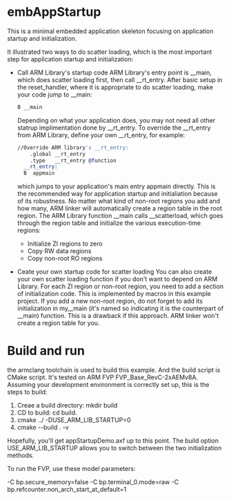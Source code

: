 # embAppStartup
This is a minimal embedded application skeleton focusing on application startup and initialization.

It illustrated two ways to do scatter loading, which is the most important step for application startup and initialization:
* Call ARM Library's startup code
  ARM Library's entry point is __main, which does scatter loading first, then call __rt_entry. After basic setup in the reset_handler, where it is appropriate to do scatter loading, make your code jump to __main:
  ```asm
  B __main
  ```
  Depending on what your application does, you may not need all other statrup implimentation done by __rt_entry. To override the __rt_entry from ARM Library, define your own __rt_entry, for example:
  ```asm
  //Override ARM library's __rt_entry:
      .global __rt_entry
      .type   __rt_entry @function
    __rt_entry:
    B  appmain
    ```
    which jumps to your application's main entry appmain directly.
    This is the recommended way for application startup and initialiation because of its robustness. No matter what kind of non-root regions you add and how many, ARM linker will automatically create a region table in the root region. The ARM Library function __main calls __scatterload, which goes through the region table and initialize the various execution-time regions:
    
    * Initialize ZI regions to zero
    * Copy RW data regions
    * Copy non-root RO regions

* Ceate your own startup code for scatter loading
  You can also create your own scatter loading function if you don't want to depend on ARM Library. For each ZI region or non-root region, you need to add a section of initialization code. This is implemented by macros in this example project. If you add a new non-root region, do not forget to add its initialization in my__main (it's named so indicating it is the counterpart of __main) function. This is a drawback if this approach. ARM linker won't create a region table for you. 
 
 # Build and run
 the armclang toolchain is used to build this example. And the build script is CMake script. It's tested on ARM FVP FVP_Base_RevC-2xAEMv8A. Assuming your development environment is correctly set up, this is the steps to build:
 1. Creae a build directory: mkdir build
 2. CD to build: cd build.
 3. cmake ../ -DUSE_ARM_LIB_STARTUP=0
 4. cmake --build . -v
 
 Hopefully, you'll get appStartupDemo.axf up to this point.
 The build option USE_ARM_LIB_STARTUP allows you to switch between the two initialization methods. 
 
 To run the FVP, use these model parameters:
 
 -C bp.secure_memory=false -C bp.terminal_0.mode=raw -C bp.refcounter.non_arch_start_at_default=1 
